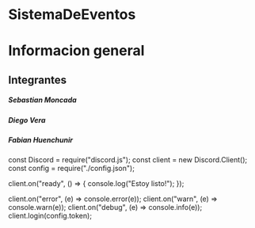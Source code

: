 # SistemaDeEventos

# Informacion general

##  Integrantes
##### Sebastian Moncada
##### Diego Vera
##### Fabian Huenchunir

const Discord = require("discord.js");
const  client = new Discord.Client();
const config = require("./config.json");

client.on("ready", () => {
   console.log("Estoy listo!");
});

client.on("error", (e) => console.error(e));
client.on("warn", (e) => console.warn(e));
client.on("debug", (e) => console.info(e));
client.login(config.token);

 
 
